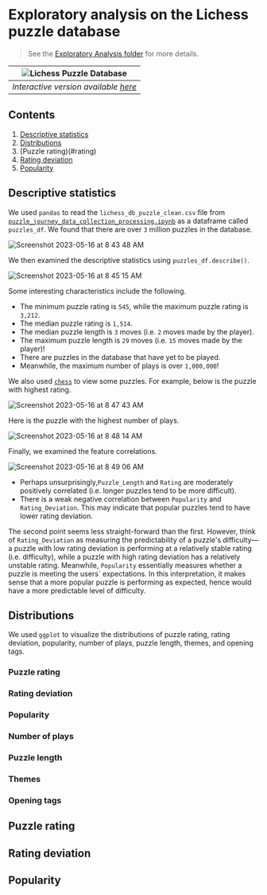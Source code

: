 # Exploratory analysis on the Lichess puzzle database
>See the [Exploratory Analysis folder](https://github.com/clarkti5/lichess-puzzle-journey/tree/e00ed36e7ac232d119ace64d10de16848f68e24c/Exploratory%20Analysis) for more details.

|![Lichess Puzzle Database](https://github.com/clarkti5/lichess-puzzle-journey/assets/50031286/11df224a-f3a2-4b7e-bde1-92434d96aac4)|
|:--:|
|*Interactive version available [here](https://public.tableau.com/views/LichessPuzzleDatabase/LichessPuzzleDatabase?:language=en-US&:display_count=n&:origin=viz_share_link)*|

## Contents
1. [Descriptive statistics](#descriptive)
2. [Distributions](#distributions)
3. [Puzzle rating)(#rating)
4. [Rating deviation](#deviation)
5. [Popularity](#popularity)

## Descriptive statistics <a name='descriptive'></a>

We used `pandas` to read the `lichess_db_puzzle_clean.csv` file from [`puzzle_journey_data_collection_processing.ipynb`](https://github.com/clarkti5/lichess-puzzle-journey/blob/e00ed36e7ac232d119ace64d10de16848f68e24c/Data%20Collection%20and%20Processing/puzzle_journey_data_collection_processing.ipynb) as a dataframe called `puzzles_df`. We found that there are over `3` million puzzles in the database.

![Screenshot 2023-05-16 at 8 43 48 AM](https://github.com/clarkti5/lichess-puzzle-journey/assets/50031286/39066424-8398-4299-9800-bd401fcc8a07)

We then examined the descriptive statistics using `puzzles_df.describe()`.

![Screenshot 2023-05-16 at 8 45 15 AM](https://github.com/clarkti5/lichess-puzzle-journey/assets/50031286/7211a48d-6f73-4fac-a80e-8dd31f999bd5)

Some interesting characteristics include the following.

- The minimum puzzle rating is `545`, while the maximum puzzle rating is `3,212`.
- The median puzzle rating is `1,514`.
- The median puzzle length is `3` moves (i.e. `2` moves made by the player).
- The maximum puzzle length is `29` moves (i.e. `15` moves made by the player)!
- There are puzzles in the database that have yet to be played.
- Meanwhile, the maximum number of plays is over `1,000,000`!

We also used [`chess`](https://github.com/niklasf/python-chess/tree/master) to view some puzzles. For example, below is the puzzle with highest rating.

![Screenshot 2023-05-16 at 8 47 43 AM](https://github.com/clarkti5/lichess-puzzle-journey/assets/50031286/7d3caa35-99e0-4d93-9538-0a2583dc3f1a)

Here is the puzzle with the highest number of plays.

![Screenshot 2023-05-16 at 8 48 14 AM](https://github.com/clarkti5/lichess-puzzle-journey/assets/50031286/b2525dca-0e44-4960-9caf-a06d128124a1)

Finally, we examined the feature correlations.

![Screenshot 2023-05-16 at 8 49 06 AM](https://github.com/clarkti5/lichess-puzzle-journey/assets/50031286/112157f5-e2c4-4b6b-b5be-80b20cb29c43)

- Perhaps unsurprisingly,`Puzzle_Length` and `Rating` are moderately positively correlated (i.e. longer puzzles tend to be more difficult).
- There is a weak negative correlation between `Popularity` and `Rating_Deviation`. This may indicate that popular puzzles tend to have lower rating deviation.

The second point seems less straight-forward than the first. However, think of `Rating_Deviation` as measuring the predictability of a puzzle's difficulty—a puzzle with low rating deviation is performing at a relatively stable rating (i.e. difficulty), while a puzzle with high rating deviation has a relatively unstable rating. Meanwhile, `Popularity` essentially measures whether a puzzle is meeting the users` expectations. In this interpretation, it makes sense that a more popular puzzle is performing as expected, hence would have a more predictable level of difficulty.

## Distributions <a name='distributions'></a>

We used `ggplot` to visualize the distributions of puzzle rating, rating deviation, popularity, number of plays, puzzle length, themes, and opening tags.

### Puzzle rating

### Rating deviation

### Popularity

### Number of plays

### Puzzle length

### Themes

### Opening tags

## Puzzle rating <a name='rating'></a>

## Rating deviation <a name='deviation'></a>

## Popularity <a name='popularity'></a>
